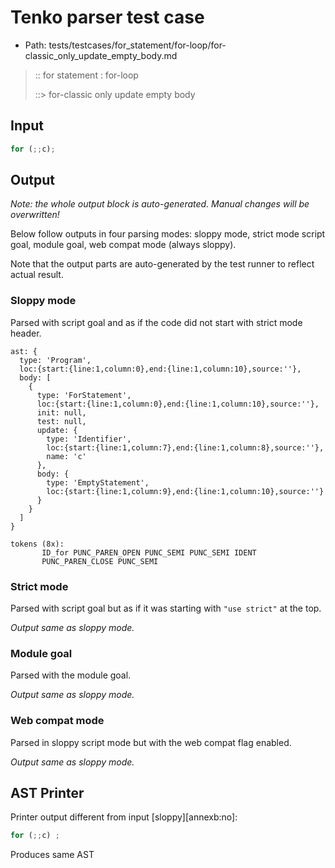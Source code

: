 # Tenko parser test case

- Path: tests/testcases/for_statement/for-loop/for-classic_only_update_empty_body.md

> :: for statement : for-loop
>
> ::> for-classic only update empty body

## Input

`````js
for (;;c);
`````

## Output

_Note: the whole output block is auto-generated. Manual changes will be overwritten!_

Below follow outputs in four parsing modes: sloppy mode, strict mode script goal, module goal, web compat mode (always sloppy).

Note that the output parts are auto-generated by the test runner to reflect actual result.

### Sloppy mode

Parsed with script goal and as if the code did not start with strict mode header.

`````
ast: {
  type: 'Program',
  loc:{start:{line:1,column:0},end:{line:1,column:10},source:''},
  body: [
    {
      type: 'ForStatement',
      loc:{start:{line:1,column:0},end:{line:1,column:10},source:''},
      init: null,
      test: null,
      update: {
        type: 'Identifier',
        loc:{start:{line:1,column:7},end:{line:1,column:8},source:''},
        name: 'c'
      },
      body: {
        type: 'EmptyStatement',
        loc:{start:{line:1,column:9},end:{line:1,column:10},source:''}
      }
    }
  ]
}

tokens (8x):
       ID_for PUNC_PAREN_OPEN PUNC_SEMI PUNC_SEMI IDENT
       PUNC_PAREN_CLOSE PUNC_SEMI
`````

### Strict mode

Parsed with script goal but as if it was starting with `"use strict"` at the top.

_Output same as sloppy mode._

### Module goal

Parsed with the module goal.

_Output same as sloppy mode._

### Web compat mode

Parsed in sloppy script mode but with the web compat flag enabled.

_Output same as sloppy mode._

## AST Printer

Printer output different from input [sloppy][annexb:no]:

````js
for (;;c) ;
````

Produces same AST
